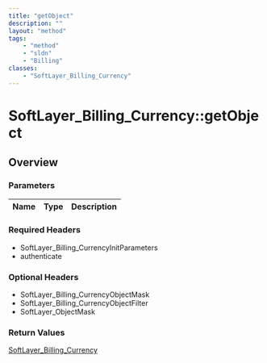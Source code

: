 ```yaml
---
title: "getObject"
description: ""
layout: "method"
tags:
    - "method"
    - "sldn"
    - "Billing"
classes:
    - "SoftLayer_Billing_Currency"
---
```

# SoftLayer_Billing_Currency::getObject
## Overview 


### Parameters 
|Name | Type | Description |
| --- | --- | --- |


### Required Headers
* SoftLayer_Billing_CurrencyInitParameters
* authenticate

### Optional Headers
* SoftLayer_Billing_CurrencyObjectMask
* SoftLayer_Billing_CurrencyObjectFilter
* SoftLayer_ObjectMask

### Return Values
<a href='/reference/datatypes/SoftLayer_Billing_Currency'>SoftLayer_Billing_Currency </a>
